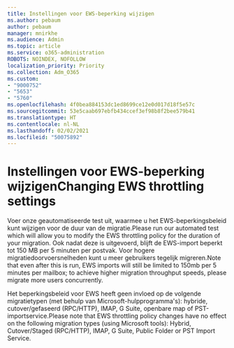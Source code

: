 ```yaml
---
title: Instellingen voor EWS-beperking wijzigen
ms.author: pebaum
author: pebaum
manager: mnirkhe
ms.audience: Admin
ms.topic: article
ms.service: o365-administration
ROBOTS: NOINDEX, NOFOLLOW
localization_priority: Priority
ms.collection: Adm_O365
ms.custom:
- "9000752"
- "5653"
- "5760"
ms.openlocfilehash: 4f0bea884153dc1ed8699ce12e0d017d18f5e57c
ms.sourcegitcommit: 53e5caab697ebfb434ccef3ef98b8f2bee579b41
ms.translationtype: HT
ms.contentlocale: nl-NL
ms.lasthandoff: 02/02/2021
ms.locfileid: "50075892"
---
```

# <a name="changing-ews-throttling-settings"></a><span data-ttu-id="3f3f4-102">Instellingen voor EWS-beperking wijzigen</span><span class="sxs-lookup"><span data-stu-id="3f3f4-102">Changing EWS throttling settings</span></span>

<span data-ttu-id="3f3f4-103">Voer onze geautomatiseerde test uit, waarmee u het EWS-beperkingsbeleid kunt wijzigen voor de duur van de migratie.</span><span class="sxs-lookup"><span data-stu-id="3f3f4-103">Please run our automated test which will allow you to modify the EWS throttling policy for the duration of your migration.</span></span> <span data-ttu-id="3f3f4-104">Ook nadat deze is uitgevoerd, blijft de EWS-import beperkt tot 150 MB per 5 minuten per postvak. Voor hogere migratiedoorvoersnelheden kunt u meer gebruikers tegelijk migreren.</span><span class="sxs-lookup"><span data-stu-id="3f3f4-104">Note that even after this is run, EWS imports will still be limited to 150mb per 5 minutes per mailbox; to achieve higher migration throughput speeds, please migrate more users concurrently.</span></span>

<span data-ttu-id="3f3f4-105">Het beperkingsbeleid voor EWS heeft geen invloed op de volgende migratietypen (met behulp van Microsoft-hulpprogramma's): hybride, cutover/gefaseerd (RPC/HTTP), IMAP, G Suite, openbare map of PST-importservice.</span><span class="sxs-lookup"><span data-stu-id="3f3f4-105">Please note that EWS throttling policy changes have no effect on the following migration types (using Microsoft tools): Hybrid, Cutover/Staged (RPC/HTTP), IMAP, G Suite, Public Folder or PST Import Service.</span></span>